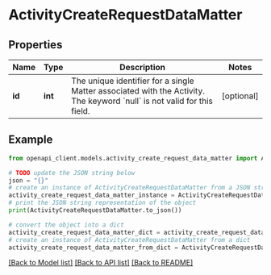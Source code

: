 # ActivityCreateRequestDataMatter


## Properties

Name | Type | Description | Notes
------------ | ------------- | ------------- | -------------
**id** | **int** | The unique identifier for a single Matter associated with the Activity. The keyword &#x60;null&#x60; is not valid for this field. | [optional] 

## Example

```python
from openapi_client.models.activity_create_request_data_matter import ActivityCreateRequestDataMatter

# TODO update the JSON string below
json = "{}"
# create an instance of ActivityCreateRequestDataMatter from a JSON string
activity_create_request_data_matter_instance = ActivityCreateRequestDataMatter.from_json(json)
# print the JSON string representation of the object
print(ActivityCreateRequestDataMatter.to_json())

# convert the object into a dict
activity_create_request_data_matter_dict = activity_create_request_data_matter_instance.to_dict()
# create an instance of ActivityCreateRequestDataMatter from a dict
activity_create_request_data_matter_from_dict = ActivityCreateRequestDataMatter.from_dict(activity_create_request_data_matter_dict)
```
[[Back to Model list]](../README.md#documentation-for-models) [[Back to API list]](../README.md#documentation-for-api-endpoints) [[Back to README]](../README.md)


